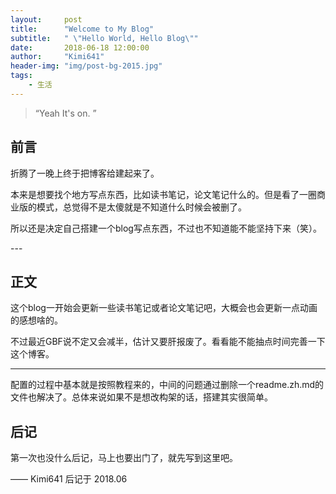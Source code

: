 ```yaml
---
layout:     post
title:      "Welcome to My Blog"
subtitle:   " \"Hello World, Hello Blog\""
date:       2018-06-18 12:00:00
author:     "Kimi641"
header-img: "img/post-bg-2015.jpg"
tags:
    - 生活
---
```


> “Yeah It's on. ”


## 前言

折腾了一晚上终于把博客给建起来了。

本来是想要找个地方写点东西，比如读书笔记，论文笔记什么的。但是看了一圈商业版的模式，总觉得不是太傻就是不知道什么时候会被删了。

所以还是决定自己搭建一个blog写点东西，不过也不知道能不能坚持下来（笑）。

<p id = "build"></p>
---

## 正文

这个blog一开始会更新一些读书笔记或者论文笔记吧，大概会也会更新一点动画的感想啥的。

不过最近GBF说不定又会减半，估计又要肝报废了。看看能不能抽点时间完善一下这个博客。

---

配置的过程中基本就是按照教程来的，中间的问题通过删除一个readme.zh.md的文件也解决了。总体来说如果不是想改构架的话，搭建其实很简单。


## 后记

第一次也没什么后记，马上也要出门了，就先写到这里吧。

—— Kimi641 后记于 2018.06

